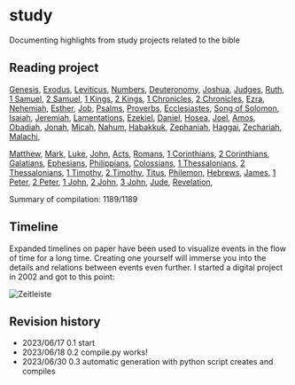<!-- generated 2023-07-04 09:00:23.199340 -->
# study

Documenting highlights from study projects related to the bible

## Reading project 
[Genesis](bible/genesis/), [Exodus](bible/exodus/), [Leviticus](bible/leviticus/), [Numbers](bible/numbers/), [Deuteronomy](bible/deuteronomy/), [Joshua](bible/joshua/), [Judges](bible/judges/), [Ruth](bible/ruth/), [1 Samuel](bible/1_samuel/), [2 Samuel](bible/2_samuel/), [1 Kings](bible/1_kings/), [2 Kings](bible/2_kings/), [1 Chronicles](bible/1_chronicles/), [2 Chronicles](bible/2_chronicles/), [Ezra](bible/ezra/), [Nehemiah](bible/nehemiah/), [Esther](bible/esther/), [Job](bible/job/), [Psalms](bible/psalms/), [Proverbs](bible/proverbs/), [Ecclesiastes](bible/ecclesiastes/), [Song of Solomon](bible/song_of_solomon/), [Isaiah](bible/isaiah/), [Jeremiah](bible/jeremiah/), [Lamentations](bible/lamentations/), [Ezekiel](bible/ezekiel/), [Daniel](bible/daniel/), [Hosea](bible/hosea/), [Joel](bible/joel/), [Amos](bible/amos/), [Obadiah](bible/obadiah/), [Jonah](bible/jonah/), [Micah](bible/micah/), [Nahum](bible/nahum/), [Habakkuk](bible/habakkuk/), [Zephaniah](bible/zephaniah/), [Haggai](bible/haggai/), [Zechariah](bible/zechariah/), [Malachi](bible/malachi/), 

[Matthew](bible/matthew/), [Mark](bible/mark/), [Luke](bible/luke/), [John](bible/john/), [Acts](bible/acts/), [Romans](bible/romans/), [1 Corinthians](bible/1_corinthians/), [2 Corinthians](bible/2_corinthians/), [Galatians](bible/galatians/), [Ephesians](bible/ephesians/), [Philippians](bible/philippians/), [Colossians](bible/colossians/), [1 Thessalonians](bible/1_thessalonians/), [2 Thessalonians](bible/2_thessalonians/), [1 Timothy](bible/1_timothy/), [2 Timothy](bible/2_timothy/), [Titus](bible/titus/), [Philemon](bible/philemon/), [Hebrews](bible/hebrews/), [James](bible/james/), [1 Peter](bible/1_peter/), [2 Peter](bible/2_peter/), [1 John](bible/1_john/), [2 John](bible/2_john/), [3 John](bible/3_john/), [Jude](bible/jude/), [Revelation](bible/revelation/), 

Summary of compilation: 1189/1189

## Timeline

Expanded timelines on paper have been used to visualize events in the flow of time for a long time. Creating one yourself will immerse you into the details and relations between events even further. I started a digital project in 2002 and got to this point:

![Zeitleiste](https://raw.githubusercontent.com/kreier/timeline/main/docs/Zeitleistes.jpg)

## Revision history

- 2023/06/17 0.1 start
- 2023/06/18 0.2 compile.py works!
- 2023/06/30 0.3 automatic generation with python script creates and compiles
